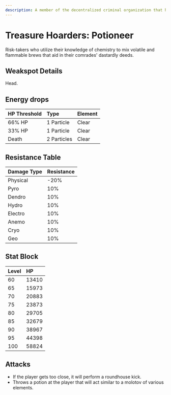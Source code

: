 ```yaml
---
description: A member of the decentralized criminal organization that has footprints all over the continent and even deep within unknown domains..
---
```


# Treasure Hoarders: Potioneer

Risk-takers who utilize their knowledge of chemistry to mix volatile and flammable brews that aid in their comrades' dastardly deeds.

## Weakspot Details

Head.

## Energy drops

| HP Threshold | Type        | Element |
| :----------- | :---------- | :------ |
| 66% HP       | 1 Particle  | Clear  |
| 33% HP       | 1 Particle  | Clear  |
| Death        | 2 Particles | Clear  |

## Resistance Table

| Damage Type | Resistance |
| :---------- | :--------- |
| Physical    | -20%       |
| Pyro        | 10%        |
| Dendro      | 10%        |
| Hydro       | 10%        |
| Electro     | 10%        |
| Anemo       | 10%        |
| Cryo        | 10%        |
| Geo         | 10%        |

## Stat Block

| Level | HP    |
| :---- | :---- |
| 60    | 13410 |
| 65    | 15973 |
| 70    | 20883 |
| 75    | 23873 |
| 80    | 29705 |
| 85    | 32679 |
| 90    | 38967 |
| 95    | 44398 |
| 100   | 58824 |

## Attacks

* If the player gets too close, it will perform a roundhouse kick.
* Throws a potion at the player that will act similar to a molotov of various elements.
